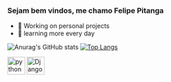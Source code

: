 ### Sejam bem vindos, me chamo Felipe Pitanga 

- 🔭 Working on personal projects
- 🌱 learning more every day

![Anurag's GitHub stats](https://github-readme-stats.vercel.app/api?username=FelipPitanga&show_icons=true&theme=dark)
[![Top Langs](https://github-readme-stats.vercel.app/api/top-langs/?username=FelipPitanga&layout=compact)](https://github.com/anuraghazra/github-readme-stats)

<img aling="Center" alt="python" helght="30" width="40" src="https://cdn.jsdelivr.net/gh/devicons/devicon/icons/python/python-original.svg" />

<img aling="Center" alt="Django" helght="30" width="40"  src="https://cdn.jsdelivr.net/gh/devicons/devicon/icons/python/python-original.svg" />

